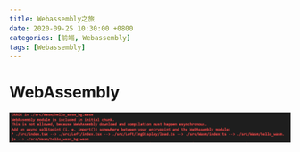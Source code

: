 ```yaml
---
title: Webassembly之旅
date: 2020-09-25 10:30:00 +0800
categories: [前端, Webassembly]
tags: [Webassembly]
---
```


# WebAssembly
![](../assets/img/wasm_load_async.png)